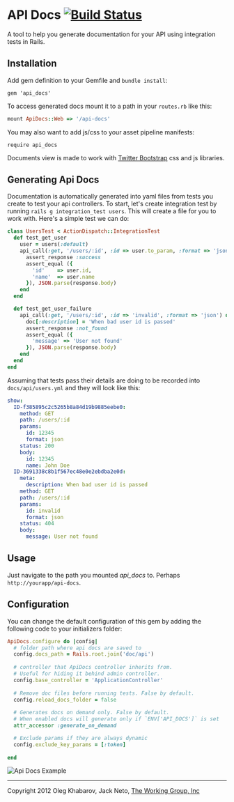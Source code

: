 # API Docs [![Build Status](https://secure.travis-ci.org/twg/api_docs.png)](http://travis-ci.org/twg/api_docs)
A tool to help you generate documentation for your API using integration tests in Rails.

## Installation
Add gem definition to your Gemfile and `bundle install`:

```
gem 'api_docs'
```

To access generated docs mount it to a path in your `routes.rb` like this:

``` ruby
mount ApiDocs::Web => '/api-docs'
```

You may also want to add js/css to your asset pipeline manifests:

```
require api_docs
```

Documents view is made to work with [Twitter Bootstrap](http://twitter.github.com/bootstrap) css and js libraries.

## Generating Api Docs
Documentation is automatically generated into yaml files from tests you create to test your api controllers. To start, let's create integration test by running `rails g integration_test users`. This will create a file for you to work with. Here's a simple test we can do:

``` ruby
class UsersTest < ActionDispatch::IntegrationTest
  def test_get_user
    user = users(:default)
    api_call(:get, '/users/:id', :id => user.to_param, :format => 'json') do |doc|
      assert_response :success
      assert_equal ({
        'id'    => user.id,
        'name'  => user.name
      }), JSON.parse(response.body)
    end
  end

  def test_get_user_failure
    api_call(:get, '/users/:id', :id => 'invalid', :format => 'json') do |doc|
      doc[:description] = 'When bad user id is passed'
      assert_response :not_found
      assert_equal ({
        'message' => 'User not found'
      }), JSON.parse(response.body)
    end
  end
end
```

Assuming that tests pass their details are doing to be recorded into `docs/api/users.yml` and they will look like this:

``` yml
show:
  ID-f385895c2c5265b8a84d19b9885eebe0:
    method: GET
    path: /users/:id
    params:
      id: 12345
      format: json
    status: 200
    body:
      id: 12345
      name: John Doe
  ID-3691338c8b1f567ec48e0e2ebdba2e0d:
    meta:
      description: When bad user id is passed
    method: GET
    path: /users/:id
    params:
      id: invalid
      format: json
    status: 404
    body:
      message: User not found
```

## Usage
Just navigate to the path you mounted *api_docs* to. Perhaps `http://yourapp/api-docs`.

## Configuration

You can change the default configuration of this gem by adding the following code to your initializers folder:

``` ruby
ApiDocs.configure do |config|
  # folder path where api docs are saved to
  config.docs_path = Rails.root.join('doc/api')
  
  # controller that ApiDocs controller inherits from.
  # Useful for hiding it behind admin controller.
  config.base_controller = 'ApplicationController'
  
  # Remove doc files before running tests. False by default.
  config.reload_docs_folder = false
  
  # Generates docs on demand only. False by default.
  # When enabled docs will generate only if `ENV['API_DOCS']` is set
  attr_accessor :generate_on_demand

  # Exclude params if they are always dynamic
  config.exclude_key_params = [:token]
  
end
```

![Api Docs Example](https://github.com/twg/api_docs/raw/master/doc/screenshot.png)

---

Copyright 2012 Oleg Khabarov, Jack Neto, [The Working Group, Inc](http://twg.ca)
